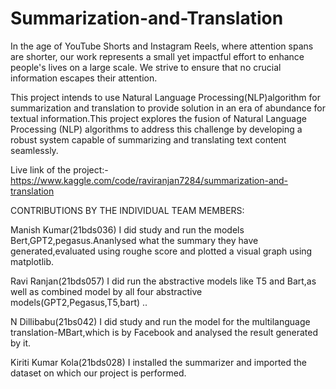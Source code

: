 # Summarization-and-Translation


In the age of YouTube Shorts and Instagram Reels, where attention
spans are shorter, our work represents a small yet impactful effort to
enhance people's lives on a large scale. We strive to ensure that no
crucial information escapes their attention.


This project intends to use Natural Language Processing(NLP)algorithm for summarization and translation to provide solution in an era of abundance for textual information.This
project explores the fusion of Natural Language Processing (NLP)
algorithms to address this challenge by developing a robust
system capable of summarizing and translating text content
seamlessly.

Live link of the project:-https://www.kaggle.com/code/raviranjan7284/summarization-and-translation


CONTRIBUTIONS BY THE INDIVIDUAL TEAM MEMBERS:

Manish Kumar(21bds036)
I did study and run the models Bert,GPT2,pegasus.Ananlysed what the summary they have generated,evaluated using roughe score and plotted a visual graph using matplotlib.

Ravi Ranjan(21bds057)
I did run the abstractive models like T5 and Bart,as well as combined model by all four abstractive models(GPT2,Pegasus,T5,bart) ..

N Dillibabu(21bs042)
I did study and run the model for the multilanguage translation-MBart,which is by Facebook and analysed the result generated by it.

Kiriti Kumar Kola(21bds028)
I installed the summarizer and imported the dataset on which our project is performed.

